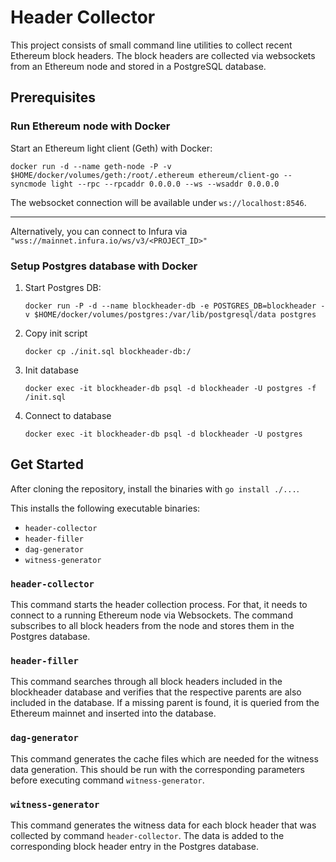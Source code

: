 # Header Collector
This project consists of small command line utilities to collect recent Ethereum block headers.
The block headers are collected via websockets from an Ethereum node and stored in a PostgreSQL database.

## Prerequisites
### Run Ethereum node with Docker
Start an Ethereum light client (Geth) with Docker:
```
docker run -d --name geth-node -P -v $HOME/docker/volumes/geth:/root/.ethereum ethereum/client-go --syncmode light --rpc --rpcaddr 0.0.0.0 --ws --wsaddr 0.0.0.0
``` 

The websocket connection will be available under `ws://localhost:8546`.

---
Alternatively, you can connect to Infura via `"wss://mainnet.infura.io/ws/v3/<PROJECT_ID>"`

### Setup Postgres database with Docker
1. Start Postgres DB: 
    ```
    docker run -P -d --name blockheader-db -e POSTGRES_DB=blockheader -v $HOME/docker/volumes/postgres:/var/lib/postgresql/data postgres
    ```
2. Copy init script
    ```
    docker cp ./init.sql blockheader-db:/
    ```
3. Init database
    ```
   docker exec -it blockheader-db psql -d blockheader -U postgres -f /init.sql
    ```
4. Connect to database
    ```
   docker exec -it blockheader-db psql -d blockheader -U postgres
    ```

## Get Started
After cloning the repository, install the binaries with
```go install ./...```.

This installs the following executable binaries:
* `header-collector`
* `header-filler`
* `dag-generator`
* `witness-generator`

### `header-collector`
This command starts the header collection process. 
For that, it needs to connect to a running Ethereum node via Websockets. 
The command subscribes to all block headers from the node and stores them in the Postgres database.

### `header-filler`
This command searches through all block headers included in the blockheader database 
and verifies that the respective parents are also included in the database. 
If a missing parent is found, it is queried from the Ethereum mainnet and inserted into the database. 

### `dag-generator`
This command generates the cache files which are needed for the witness data generation. 
This should be run with the corresponding parameters before executing command `witness-generator`.

### `witness-generator`
This command generates the witness data for each block header that was collected by command `header-collector`.
The data is added to the corresponding block header entry in the Postgres database. 
